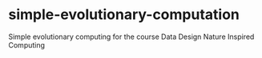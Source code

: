# simple-evolutionary-computation
Simple evolutionary computing for the course Data Design Nature Inspired Computing
